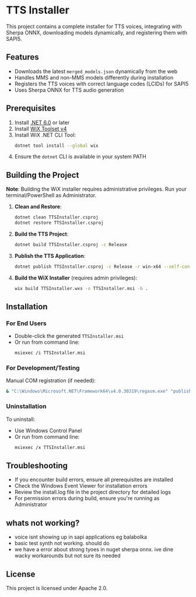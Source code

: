 # TTS Installer

This project contains a complete installer for TTS voices, integrating with Sherpa ONNX, downloading models dynamically, and registering them with SAPI5.

## Features
- Downloads the latest `merged_models.json` dynamically from the web
- Handles MMS and non-MMS models differently during installation
- Registers the TTS voices with correct language codes (LCIDs) for SAPI5
- Uses Sherpa ONNX for TTS audio generation

## Prerequisites
1. Install [.NET 6.0](https://dotnet.microsoft.com/en-us/download) or later
2. Install [WiX Toolset v4](https://wixtoolset.org/docs/intro/)
3. Install WiX .NET CLI Tool:
   ```bash
   dotnet tool install --global wix
   ```
4. Ensure the `dotnet` CLI is available in your system PATH

## Building the Project

**Note**: Building the WiX installer requires administrative privileges. Run your terminal/PowerShell as Administrator.

1. **Clean and Restore**:
   ```bash
   dotnet clean TTSInstaller.csproj
   dotnet restore TTSInstaller.csproj
   ```

2. **Build the TTS Project**:
   ```bash
   dotnet build TTSInstaller.csproj -c Release
   ```

3. **Publish the TTS Application**:
   ```bash
   dotnet publish TTSInstaller.csproj -c Release -r win-x64 --self-contained true /p:PublishSingleFile=true
   ```

4. **Build the WiX Installer** (requires admin privileges):
   ```bash
   wix build TTSInstaller.wxs -o TTSInstaller.msi -b .
   ```

## Installation

### For End Users
- Double-click the generated `TTSInstaller.msi`
- Or run from command line:
  ```bash
  msiexec /i TTSInstaller.msi
  ```

### For Development/Testing
Manual COM registration (if needed):
```bash
& "C:\Windows\Microsoft.NET\Framework64\v4.0.30319\regasm.exe" "publish\OpenSpeechTTS.dll" /codebase
```

### Uninstallation
To uninstall:
- Use Windows Control Panel
- Or run from command line:
  ```bash
  msiexec /x TTSInstaller.msi
  ```

## Troubleshooting
- If you encounter build errors, ensure all prerequisites are installed
- Check the Windows Event Viewer for installation errors
- Review the install.log file in the project directory for detailed logs
- For permission errors during build, ensure you're running as Administrator


## whats not working?

- voice isnt showing up in sapi applications eg balabolka
- basic test synth not working. should do
- we have a error about strong tyoes in nuget sherpa onnx. ive dine wacky workarounds but not sure its needed



## License
This project is licensed under Apache 2.0.
